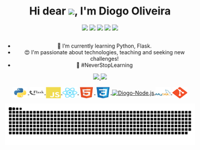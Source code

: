 <h1 align="center">Hi dear <img src="https://raw.githubusercontent.com/kaueMarques/kaueMarques/master/hi.gif" width="30px">, I'm Diogo Oliveira</h1>

<div align="center">
  <a href="mailto:ddiogooliveira9@gmail.com"><img src="https://img.shields.io/badge/-Gmail-%23333?style=for-the-badge&logo=gmail&logoColor=white" target="_blank"></a>
  <a href="https://www.linkedin.com/in/diiogo-oliveira-vieira/" target="_blank"><img src="https://img.shields.io/badge/-LinkedIn-%230077B5?style=for-the-badge&logo=linkedin&logoColor=white" target="_blank"></a>
  <a href="https://www.instagram.com/diogo.oliveira__" target="_blank"><img src="https://img.shields.io/badge/-Instagram-%23E4405F?style=for-the-badge&logo=instagram&logoColor=white" target="_blank"></a>
  <a href="https://web.facebook.com/diogo.oliveiraoutlawz/" target="_blank"><img src="https://img.shields.io/badge/Facebook-1877F2?style=for-the-badge&logo=facebook&logoColor=white" target="_blank"></a>
  <a href="https://twitter.com/diogo0liveira_" target="_blank"><img src="https://img.shields.io/badge/Twitter-1DA1F2?style=for-the-badge&logo=twitter&logoColor=white" target="_blank"></a>


 ##
 
- 🌱 I’m currently learning Python, Flask.
- 😍 I'm passionate about technologies, teaching and seeking new challenges!
- 🚀 #NeverStopLearning

 <div>
  <a href="https://github.com/Diogooliveira10">
  <img height="160em" src="https://github-readme-stats.vercel.app/api?username=diogooliveira10&show_icons=true&theme=dracula&include_all_commits=true&count_private=true"/>
  <img height="160em" src="https://github-readme-stats.vercel.app/api/top-langs/?username=diogooliveira10&layout=compact&langs_count=7&theme=dracula"/>
</div>
  
<div style="display: inline_block"><br>
  <img align="center" alt="Diogo-Py" height="30" width="40" src="https://github.com/devicons/devicon/blob/master/icons/python/python-original.svg">
  <img align="center" alt="Diogo-Flask" height="30" width="40" src="https://github.com/devicons/devicon/blob/master/icons/flask/flask-original-wordmark.svg">
  
  <img align="center" alt="Diogo-Js" height="30" width="40" src="https://raw.githubusercontent.com/devicons/devicon/master/icons/javascript/javascript-plain.svg">
  <img align="center" alt="Diogo-React" height="30" width="40" src="https://raw.githubusercontent.com/devicons/devicon/master/icons/react/react-original.svg">
  <img align="center" alt="Diogo-HTML" height="30" width="40" src="https://raw.githubusercontent.com/devicons/devicon/master/icons/html5/html5-original.svg">
  <img align="center" alt="Diogo-CSS" height="30" width="40" src="https://raw.githubusercontent.com/devicons/devicon/master/icons/css3/css3-original.svg">
  <img align="center" alt="Diogo-Node.js" height="30" width="100" src="https://img.shields.io/badge/Node.js-43853D?style=for-the-badge&logo=node.js&logoColor=white">

  <img align="center" alt="Diogo-Flask" height="30" width="40" src="https://github.com/devicons/devicon/blob/master/icons/mysql/mysql-original-wordmark.svg">
  
  <img align="center" alt="Diogo-Flask" height="30" width="40" src="https://github.com/devicons/devicon/blob/master/icons/git/git-original.svg">
  
</div>
  
   ![Snake animation](https://github.com/Diogooliveira10/Diogooliveira10/blob/output/github-contribution-grid-snake.svg)


<!--
**Diogooliveira10/Diogooliveira10** is a ✨ _special_ ✨ repository because its `README.md` (this file) appears on your GitHub profile.

Here are some ideas to get you started:

- 🔭 I’m currently working on ...
- 🌱 I’m currently learning ...
- 👯 I’m looking to collaborate on ...
- 🤔 I’m looking for help with ...
- 💬 Ask me about ...
- 📫 How to reach me: ...
- 😄 Pronouns: ...
- ⚡ Fun fact: ...
-->
